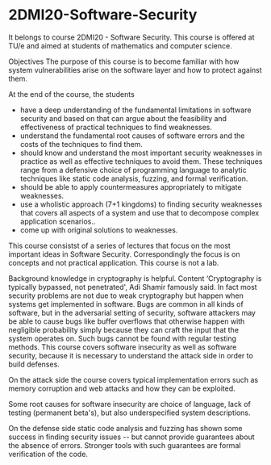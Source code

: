 # 2DMI20-Software-Security
It belongs to course 2DMI20 - Software Security. This course is offered at TU/e and aimed at students of mathematics and computer science.


Objectives
The purpose of this course is to become familiar with how system vulnerabilities arise on the software layer and how to protect against them.


At the end of the course, the students

- have a deep understanding of the fundamental limitations in software security and based on that can argue about the feasibility and effectiveness of practical techniques to find weaknesses.
- understand the fundamental root causes of software errors and the costs of the techniques to find them.
- should know and understand the most important security weaknesses in practice as well as effective techniques to avoid them. These techniques range from a defensive choice of programming language to analytic techniques like static code analysis, fuzzing, and formal verification.
- should be able to apply countermeasures appropriately to mitigate weaknesses.
- use a wholistic approach (7+1 kingdoms) to finding security weaknesses that covers all aspects of a system and use that to decompose complex application scenarios..
- come up with original solutions to weaknesses.  


This course consistst of a series of lectures that focus on the most important ideas in Software Security. Correspondingly the focus is on concepts and not practical application. This course is not a lab.

Background knowledge in cryptography is helpful.
Content
‘Cryptography is typically bypassed, not penetrated', Adi Shamir famously said. In fact most security problems are not due to weak cryptography but happen when systems get implemented in software.
Bugs are common in all kinds of software, but in the adversarial setting of security, software attackers may be able to cause bugs like buffer overflows that otherwise happen with negligible probability simply because they can craft the input that the system operates on. Such bugs cannot be found with regular testing methods. This course covers software insecurity as well as software security, because it is necessary to understand the attack side in order to build defenses.
 
On the attack side the course covers typical implementation errors such as memory corruption and web attacks and how they can be exploited.


Some root causes for software insecurity are choice of language, lack of testing (permanent beta's), but also underspecified system descriptions.
 
On the defense side static code analysis and  fuzzing has shown some success in finding security issues -- but cannot provide guarantees about the absence of errors. Stronger tools with such guarantees are formal verification of the code.
